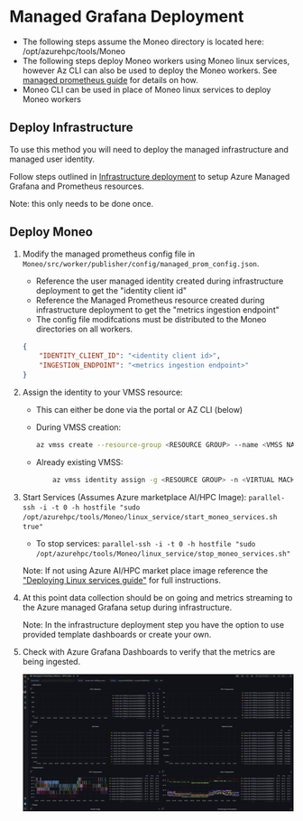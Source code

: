 # Managed Grafana Deployment #

- The following steps assume the Moneo directory is located here: /opt/azurehpc/tools/Moneo
- The following steps deploy Moneo workers using Moneo linux services, however Az CLI can also be used to deploy the Moneo workers. See [managed prometheus guide](./ManagedPrometheusAgent.md) for details on how.
- Moneo CLI can be used in place of Moneo linux services to deploy Moneo workers

## Deploy Infrastructure ##

To use this method you will need to deploy the managed infrastructure and managed user identity.

Follow steps outlined in [Infrastructure deployment](../deploy_managed_infra/README.md) to setup Azure Managed Grafana and Prometheus resources.

  Note: this only needs to be done once.

## Deploy Moneo ##

1. Modify the managed prometheus config file in `Moneo/src/worker/publisher/config/managed_prom_config.json`.
    - Reference the user managed identity created during infrastructure deployment to get the "identity client id"
    - Reference the Managed Prometheus resource created during infrastructure deployment to get the "metrics ingestion endpoint"
    - The config file modifcations must be distributed to the Moneo directories on all workers.
    ```json
    {
        "IDENTITY_CLIENT_ID": "<identity client id>",
        "INGESTION_ENDPOINT": "<metrics ingestion endpoint>"
    } 
    ```

2. Assign the identity to your VMSS resource:
    - This can either be done via the portal or AZ CLI (below)
    - During VMSS creation:

        ```sh
        az vmss create --resource-group <RESOURCE GROUP> --name <VMSS NAME> --image <SKU Linux Image> --admin-username <USER NAME> --admin-password <PASSWORD> --assign-identity <USER ASSIGNED IDENTITY> --role <ROLE> --scope <SUBSCRIPTION>
        ```

    - Already existing VMSS:

        ```sh
            az vmss identity assign -g <RESOURCE GROUP> -n <VIRTUAL MACHINE SCALE SET NAME> --identities <USER ASSIGNED IDENTITY>
        ```

3. Start Services (Assumes Azure marketplace AI/HPC Image): ``` parallel-ssh -i -t 0 -h hostfile "sudo /opt/azurehpc/tools/Moneo/linux_service/start_moneo_services.sh true" ```
    - To stop services: ```parallel-ssh -i -t 0 -h hostfile "sudo /opt/azurehpc/tools/Moneo/linux_service/stop_moneo_services.sh"```

    Note: If not using Azure AI/HPC market place image reference the ["Deploying Linux services guide"](../linux_service/README.md) for full instructions.

4. At this point data collection should be on going and metrics streaming to the Azure managed Grafana setup during infrastructure.

    Note: In the infrastructure deployment step you have the option to use provided template dashboards or create your own.

5. Check with Azure Grafana Dashboards to verify that the metrics are being ingested.

    ![image](assets/azuregrafana-managed_prometheus.png)
